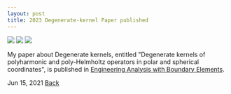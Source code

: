 ```yaml
---
layout: post
title: 2023 Degenerate-kernel Paper published
---
```


<img src="https://raw.githubusercontent.com/FiniteTsai/FiniteTsai.github.io/master/images/posts/2023_1_1.png">

<img src="https://raw.githubusercontent.com/FiniteTsai/FiniteTsai.github.io/master/images/posts/2023_1_2.png">

<img src="https://raw.githubusercontent.com/FiniteTsai/FiniteTsai.github.io/master/images/posts/2023_1_3.png">

My paper about Degenerate kernels, entitled "Degenerate kernels of polyharmonic and poly-Helmholtz operators in polar and spherical coordinates", is published in 
[Engineering Analysis with Boundary Elements]([https://www.mdpi.com/2077-1312/9/6/629/htm](https://www.sciencedirect.com/science/article/abs/pii/S095579972200488X)). 

Jun 15, 2021
[Back](https://finitetsai.github.io/)

